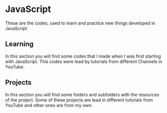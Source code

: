 # JavaScript
These are the codes, used to learn and practice new things developed in JavaScript

## Learning
In this section you will find some codes that I made when I was first starting with JavaScript.
This codes were lead by tutorials from different Channels in YouTube.


## Projects
In this section you will find some folders and subfolders with the resources of the project.
Some of these projects are lead in different tutorials from YouTube and other ones are from my own.
